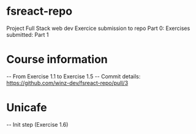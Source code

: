 # fsreact-repo
Project Full Stack web dev
Exercice submission to repo
Part 0:
Exercises submitted:
Part 1
# Course information
-- From Exercise 1.1 to Exercise 1.5
-- Commit details: https://github.com/winz-dev/fsreact-repo/pull/3
# Unicafe
-- Init step (Exercise 1.6)




